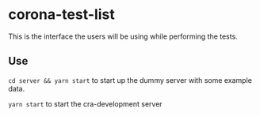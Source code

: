 # corona-test-list

This is the interface the users will be using while performing the tests.

## Use

`cd server && yarn start` to start up the dummy server with some example data.

`yarn start` to start the cra-development server
